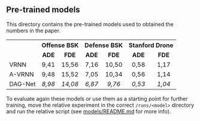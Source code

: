 ## Pre-trained models

This directory contains the pre-trained models used to obtained the numbers in the paper.

<table>
    <tbody>
        <tr>
            <th>
            <th align="center" colspan=2 style="text-align:center">Offense BSK</th>
            <th align="center" colspan=2 style="text-align:center">Defense BSK</th>
            <th align="center" colspan=2 style="text-align:center">Stanford Drone</th>
        </tr>
        <tr>
            <td align="center"></td>
            <td align="center" style="text-align:center; font-weight:bold">ADE</td>
            <td align="center" style="text-align:center; font-weight:bold">FDE</td>
            <td align="center" style="text-align:center; font-weight:bold">ADE</td>
            <td align="center" style="text-align:center; font-weight:bold">FDE</td>
            <td align="center" style="text-align:center; font-weight:bold">ADE</td>
            <td align="center" style="text-align:center; font-weight:bold">FDE</td>
        </tr>
        <tr>
            <td>VRNN</td>
            <td style="text-align:center">9,41</td>
            <td style="text-align:center">15,56</td>
            <td style="text-align:center">7,16</td>
            <td style="text-align:center">10,50</td>
            <td style="text-align:center">0,58</td>
            <td style="text-align:center">1,17</td>
        </tr>
        <tr>
            <td>A-VRNN</td>
            <td style="text-align:center">9,48</td>
            <td style="text-align:center">15,52</td>
            <td style="text-align:center">7,05</td>
            <td style="text-align:center">10,34</td>
            <td style="text-align:center">0,56</td>
            <td style="text-align:center">1,14</td>
        </tr>
        <tr>
            <td>DAG-Net</td>
            <td style="text-align:center"><em>8,98</em></td>
            <td style="text-align:center"><em>14,08</em></td>
            <td style="text-align:center"><em>6,87</em></td>
            <td style="text-align:center"><em>9,76</em></td>
            <td style="text-align:center"><em>0,53</em></td>
            <td style="text-align:center"><em>1,04</em></td>
        </tr>
    </tbody>
</table>

To evaluate again these models or use them as a starting point for further training, move the relative experiment in the
correct `/runs/<model>` directory and run the relative script (see [models/README.md](../models/README.md) for more info).
